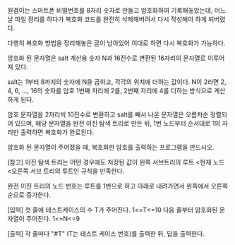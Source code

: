﻿원겸이는 스마트폰 비밀번호를 8자리 숫자로 만들고 암호화하여 기록해놓았는데,
어느날 파일 정리를 하다가 복호화 코드를 완전히 삭제해버려서 다시 작성해야 하게 되버렸다.

다행히 복호화 방법을 정리해놓은 글이 남아있어 이대로 하면 다시 복호화가 가능하다.

암호화 된 문자열은 salt 계산용 숫자 N과 16진수로 변환된 16자리의 문자열로 이루어져 있다.

salt는 1부터 8까지의 숫자에 N을 곱하고, 각각의 위치에 더하는 값이다.
N이 2라면 2, 4, 6, ..., 16의 숫자를 암호 1번째 자리에 2를, 2번째 자리에 4를 더하는 방식으로 계산하게 된다.

암호 문자열을 2자리씩 10진수로 변환하고 salt를 빼서 나온 문자열은 오름차순 정렬되어 있으며, 해당 문자열을 완전 이진 탐색 트리로 만든 뒤, 1번 노드부터 순서대로 1의 자리만 출력하면 복호화가 완료된다.

암호화 된 문자열이 주어졌을 때, 복호화한 암호를 출력하는 프로그램을 만드시오.

[참고]
이진 탐색 트리는 어떤 경우에도 저장된 값이 왼쪽 서브트리의 루트 <현재 노드 <오른쪽 서브 트리의 루트인 규칙을 만족한다.

완전 이진 트리의 노드 번호는 루트를 1번으로 하고 아래로 내려가면서 왼쪽에서 오른쪽 순으로 증가한다.

[입력]
첫 줄에 테스트케이스의 수 T가 주어진다. 1<=T<=10
다음 줄부터 암호화된 문자열이 주어진다. 1<=N<=9

[출력]
각 줄마다 "#T" (T는 테스트 케이스 번호)를 출력한 뒤, 답을 출력한다.

